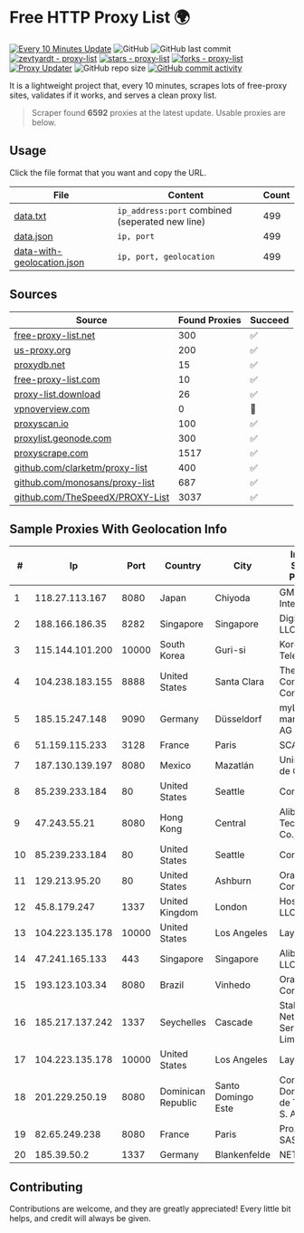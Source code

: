 
# Free HTTP Proxy List 🌍

[![Every 10 Minutes Update](https://github.com/mertguvencli/http-proxy-list/actions/workflows/main.yml/badge.svg?branch=main)](https://github.com/mertguvencli/http-proxy-list/actions/workflows/main.yml)
![GitHub](https://img.shields.io/github/license/mertguvencli/http-proxy-list)
![GitHub last commit](https://img.shields.io/github/last-commit/mertguvencli/http-proxy-list)
[![zevtyardt - proxy-list](https://img.shields.io/static/v1?label=zevtyardt&message=proxy-list&color=blue&logo=github)](https://github.com/zevtyardt/proxy-list "Go to GitHub repo")
[![stars - proxy-list](https://img.shields.io/github/stars/zevtyardt/proxy-list?style=social)](https://github.com/zevtyardt/proxy-list)
[![forks - proxy-list](https://img.shields.io/github/forks/zevtyardt/proxy-list?style=social)](https://github.com/zevtyardt/proxy-list)
[![Proxy Updater](https://github.com/zevtyardt/proxy-list/workflows/Proxy%20Updater/badge.svg)](https://github.com/zevtyardt/proxy-list/actions?query=workflow:"Proxy+Updater")
![GitHub repo size](https://img.shields.io/github/repo-size/zevtyardt/proxy-list)
[![GitHub commit activity](https://img.shields.io/github/commit-activity/m/zevtyardt/proxy-list?logo=commits)](https://github.com/zevtyardt/proxy-list/commits/main)

It is a lightweight project that, every 10 minutes, scrapes lots of free-proxy sites, validates if it works, and serves a clean proxy list.

> Scraper found **6592** proxies at the latest update. Usable proxies are below.

## Usage

Click the file format that you want and copy the URL.

|File|Content|Count|
|----|-------|-----|
|[data.txt](https://raw.githubusercontent.com/mertguvencli/http-proxy-list/main/proxy-list/data.txt)|`ip_address:port` combined (seperated new line)|499|
|[data.json](https://raw.githubusercontent.com/mertguvencli/http-proxy-list/main/proxy-list/data.json)|`ip, port`|499|
|[data-with-geolocation.json](https://raw.githubusercontent.com/mertguvencli/http-proxy-list/main/proxy-list/data-with-geolocation.json)|`ip, port, geolocation`|499|

## Sources

|Source|Found Proxies|Succeed|
|------|-------------|-------|
|[free-proxy-list.net](https://free-proxy-list.net)|300|✅|
|[us-proxy.org](https://www.us-proxy.org)|200|✅|
|[proxydb.net](http://proxydb.net)|15|✅|
|[free-proxy-list.com](https://free-proxy-list.com/?page=&port=&type%5B%5D=http&type%5B%5D=https&up_time=0&search=Search)|10|✅|
|[proxy-list.download](https://www.proxy-list.download/HTTP)|26|✅|
|[vpnoverview.com](https://vpnoverview.com/privacy/anonymous-browsing/free-proxy-servers)|0|🚫|
|[proxyscan.io](https://www.proxyscan.io)|100|✅|
|[proxylist.geonode.com](https://proxylist.geonode.com/api/proxy-list?limit=300&page=1&sort_by=lastChecked&sort_type=desc&protocols=http,https)|300|✅|
|[proxyscrape.com](https://api.proxyscrape.com/v2/?request=displayproxies&protocol=http&timeout=10000&country=all&ssl=all&anonymity=all)|1517|✅|
|[github.com/clarketm/proxy-list](https://raw.githubusercontent.com/clarketm/proxy-list/master/proxy-list-raw.txt)|400|✅|
|[github.com/monosans/proxy-list](https://raw.githubusercontent.com/monosans/proxy-list/main/proxies/http.txt)|687|✅|
|[github.com/TheSpeedX/PROXY-List](https://raw.githubusercontent.com/TheSpeedX/PROXY-List/master/http.txt)|3037|✅|


## Sample Proxies With Geolocation Info

|#|Ip|Port|Country|City|Internet Service Provider|
|-|--|----|-------|----|-------------------------|
|1|118.27.113.167|8080|Japan|Chiyoda|GMO Internet, Inc.|
|2|188.166.186.35|8282|Singapore|Singapore|DigitalOcean, LLC|
|3|115.144.101.200|10000|South Korea|Guri-si|Korea Telecom|
|4|104.238.183.155|8888|United States|Santa Clara|The Constant Company|
|5|185.15.247.148|9090|Germany|Düsseldorf|myLoc managed IT AG|
|6|51.159.115.233|3128|France|Paris|SCALEWAY|
|7|187.130.139.197|8080|Mexico|Mazatlán|Uninet S.A. de C.V.|
|8|85.239.233.184|80|United States|Seattle|Contabo Inc.|
|9|47.243.55.21|8080|Hong Kong|Central|Alibaba (US) Technology Co., Ltd.|
|10|85.239.233.184|80|United States|Seattle|Contabo Inc.|
|11|129.213.95.20|80|United States|Ashburn|Oracle Corporation|
|12|45.8.179.247|1337|United Kingdom|London|Hostland LLC|
|13|104.223.135.178|10000|United States|Los Angeles|LayerHost|
|14|47.241.165.133|443|Singapore|Singapore|Alibaba.com LLC|
|15|193.123.103.34|8080|Brazil|Vinhedo|Oracle Corporation|
|16|185.217.137.242|1337|Seychelles|Cascade|Stallion Network Services Limited|
|17|104.223.135.178|10000|United States|Los Angeles|LayerHost|
|18|201.229.250.19|8080|Dominican Republic|Santo Domingo Este|Compañía Dominicana de Teléfonos S. A.|
|19|82.65.249.238|8080|France|Paris|Proxad / Free SAS|
|20|185.39.50.2|1337|Germany|Blankenfelde|NETZNUTZ|



## Contributing

Contributions are welcome, and they are greatly appreciated! Every
little bit helps, and credit will always be given.

